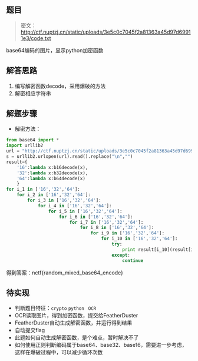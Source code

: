 ## 题目

> 密文：http://ctf.nuptzj.cn/static/uploads/3e5c0c7045f2a81363a45d97d69911e3/code.txt

base64编码的图片，显示python加密函数

## 解答思路

1. 编写解密函数decode，采用爆破的方法
2. 解密相应字符串

## 解题步骤

- 解密方法：

```python
from base64 import *
import urllib2
url = "http://ctf.nuptzj.cn/static/uploads/3e5c0c7045f2a81363a45d97d69911e3/code.txt"
s = urllib2.urlopen(url).read().replace("\n","")
result={
    '16':lambda x:b16decode(x),
    '32':lambda x:b32decode(x),
    '64':lambda x:b64decode(x)
    }
for i_1 in ['16','32','64']:
    for i_2 in ['16','32','64']:
        for i_3 in ['16','32','64']:
            for i_4 in ['16','32','64']:
                for i_5 in ['16','32','64']:
                    for i_6 in ['16','32','64']:
                        for i_7 in ['16','32','64']:
                            for i_8 in ['16','32','64']:
                                for i_9 in ['16','32','64']:
                                    for i_10 in ['16','32','64']:
                                        try:
                                            print result[i_10](result[i_9](result[i_8](result[i_7](result[i_6](result[i_5](result[i_4](result[i_3](result[i_2](result[i_1](s))))))))))
                                        except:
                                            continue
```

得到答案：nctf{random_mixed_base64_encode}

## 待实现

- 判断题目特征：`crypto` `python` ` OCR`
- OCR读取图片，得到加密函数，提交给FeatherDuster
- FeatherDuster自动生成解密函数，并运行得到结果
- 自动提交flag
- 此题如何自动生成解密函数，是个难点，暂时解决不了
- 如何使用正则判断编码属于base64、base32、base16，需要进一步考虑，这样在爆破过程中，可以减少循环次数


